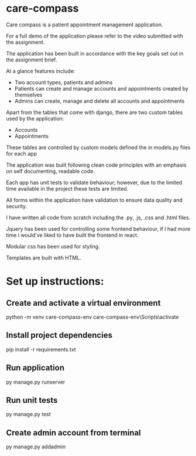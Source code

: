 # care-compass

Care compass is a patient appointment management application.

For a full demo of the application please refer to the video submitted with the assignment.

The application has been built in accordance with the key goals set out in the assignment brief.

At a glance features include:

- Two account types, patients and admins
- Patients can create and manage accounts and appointments created by themselves
- Admins can create, manage and delete all accounts and appointments

Apart from the tables that come with django, there are two custom tables used by the application:

- Accounts
- Appointments

These tables are controlled by custom models defined the in models.py files for each app

The application was built following clean code principles with an emphasis on self documenting, readable code.

Each app has unit tests to validate behaviour; however, due to the limited time available in the project these tests are limited.

All forms within the application have validation to ensure data quality and security.

I have written all code from scratch including the .py, .js, .css and .html files.

Jquery has been used for controlling some frontend behaviour, if I had more time i would've liked to have built the frontend in react.

Modular css has been used for styling.

Templates are built with HTML.

# Set up instructions:

## Create and activate a virtual environment

python -m venv care-compass-env
care-compass-env\Scripts\activate

## Install project dependencies

pip install -r requirements.txt

## Run application

py manage.py runserver

## Run unit tests

py manage.py test

## Create admin account from terminal

py manage.py addadmin
